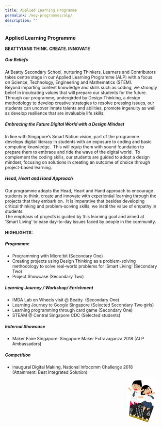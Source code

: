 ```yaml
---
title: Applied Learning Programme
permalink: /key-programmes/alp/
description: ""
---
```

### **Applied Learning Programme**
**BEATTYIANS THINK. CREATE. INNOVATE**

##### **Our Beliefs**
At Beatty Secondary School, nurturing Thinkers, Learners and Contributors takes centre stage in our Applied Learning Programme (ALP) with a focus on Science, Technology, Engineering and Mathematics (STEM).<br>
Beyond imparting content knowledge and skills such as coding, we strongly belief in inculcating values that will prepare our students for the future. Through our programme, undergirded by Design Thinking, a design methodology to develop creative strategies to resolve pressing issues, our students can uncover innate talents and abilities, promote ingenuity as well as develop resilience that are invaluable life skills.

##### **Embracing the Future Digital World with a Design Mindset**
In line with Singapore’s Smart Nation vision, part of the programme develops digital literacy in students with an exposure to coding and basic computing knowledge.  This will equip them with sound foundation to prepare them to embrace and ride the wave of the digital world.  To complement the coding skills, our students are guided to adopt a design mindset, focusing on solutions in creating an outcome of choice through project-based learning.

##### **Head, Heart and Hand Approach**
Our programme adopts the Head, Heart and Hand approach to encourage students to think, create and innovate with experiential learning through the projects that they embark on.  It is imperative that besides developing critical thinking and problem-solving skills, we instil the value of empathy in students.<br>
The emphasis of projects is guided by this learning goal and aimed at ‘Smart Living’ to ease day-to-day issues faced by people in the community.

#### **HIGHLIGHTS:**
##### **Programme** 
*   Programming with Micro:bit (Secondary One)   
*   Creating projects using Design Thinking as a problem-solving methodology to solve real-world problems for ‘Smart Living’ (Secondary Two)  
*   Project Showcase (Secondary Two)

##### **Learning Journey / Workshop/ Enrichment**
*   IMDA Lab on Wheels visit @ Beatty  (Secondary One)  
*   Learning Journey to Google Singapore (Selected Secondary Two girls)  
*   Learning programming through card game (Secondary One)  
*   STEAM @ Central Singapore CDC (Selected students)

##### **External Showcase**
*   Maker Faire Singapore: Singapore Maker Extravaganza 2018 (ALP Ambassadors)

##### **Competition**
*   Inaugural Digital Making, National Infocomm Challenge 2018  
    (Attainment: Best Integrated Solution)
		
<img src="/images/ALP_Logo.png" 
     style="width:20%" align=right>
